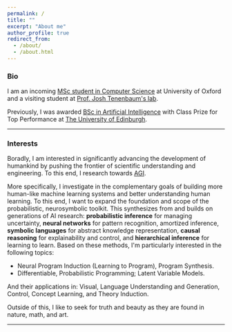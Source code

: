 ```yaml
---
permalink: /
title: ""
excerpt: "About me"
author_profile: true
redirect_from: 
  - /about/
  - /about.html
---
```

### Bio
I am an incoming [MSc student in Computer Science](http://www.cs.ox.ac.uk/admissions/graduate/msc-computer-science/) at University of Oxford and 
a visiting student at [Prof. Josh Tenenbaum's lab](https://cocosci.mit.edu/).

Previously, I was awarded [BSc in Artificial Intelligence](http://www.drps.ed.ac.uk/17-18/dpt/utaintl.htm) with Class Prize for Top Performance at [The University of Edinburgh](https://www.ed.ac.uk/informatics).

---

### Interests
Boradly, I am interested in significantly advancing the development of humankind by pushing the frontier of scientific understanding and engineering. To this end, I research towards [AGI](https://en.wikipedia.org/wiki/Artificial_general_intelligence).

More specifically, I investigate in the complementary goals of building more human-like machine 
learning systems and better understanding human learning. 
To this end, I want to expand the foundation and scope of the probabilistic, neurosymbolic toolkit.
This synthesizes from and builds on generations
of AI research: **probabilistic inference** for managing uncertainty, **neural networks**
for pattern recognition, amortized inference, **symbolic languages** for abstract knowledge representation,
**causal reasoning** for explainability and control, and **hierarchical inference**
for learning to learn. Based on these methods, I'm particularly interested in the following topics:
- Neural Program Induction (Learning to Program), Program Synthesis.
- Differentiable, Probabilistic Programming; Latent Variable Models.

And their applications in: Visual, Language Understanding and Generation, Control, Concept Learning, and Theory Induction.

Outside of this, I like to seek for truth and beauty as they are found in nature, math, and art.

---
